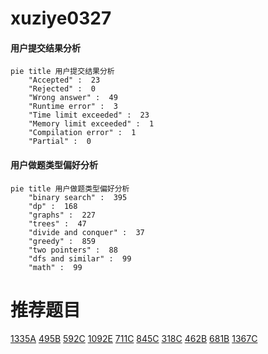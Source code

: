 # xuziye0327

<!-- tabs:start -->



#### **用户提交结果分析**

```mermaid
pie title 用户提交结果分析
    "Accepted" :  23
    "Rejected" :  0
    "Wrong answer" :  49
    "Runtime error" :  3
    "Time limit exceeded" :  23
    "Memory limit exceeded" :  1
    "Compilation error" :  1
    "Partial" :  0
```

#### **用户做题类型偏好分析**

```mermaid
pie title 用户做题类型偏好分析
    "binary search" :  395
    "dp" :  168
    "graphs" :  227
    "trees" :  47
    "divide and conquer" :  37
    "greedy" :  859
    "two pointers" :  88
    "dfs and similar" :  99
    "math" :  99
```



<!-- tabs:end -->
# 推荐题目
[1335A](https://codeforces.com/contest/1335/problem/A)
[495B](https://codeforces.com/contest/495/problem/B)
[592C](https://codeforces.com/contest/592/problem/C)
[1092E](https://codeforces.com/contest/1092/problem/E)
[711C](https://codeforces.com/contest/711/problem/C)
[845C](https://codeforces.com/contest/845/problem/C)
[318C](https://codeforces.com/contest/318/problem/C)
[462B](https://codeforces.com/contest/462/problem/B)
[681B](https://codeforces.com/contest/681/problem/B)
[1367C](https://codeforces.com/contest/1367/problem/C)
